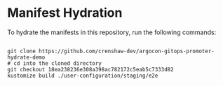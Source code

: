 
# Manifest Hydration

To hydrate the manifests in this repository, run the following commands:

```shell

git clone https://github.com/crenshaw-dev/argocon-gitops-promoter-hydrate-demo
# cd into the cloned directory
git checkout 18ea238236e308a398ac782172c5eab5c7333d82
kustomize build ./user-configuration/staging/e2e
```